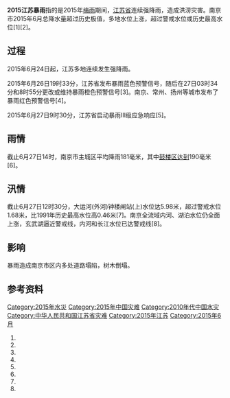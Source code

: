 **2015江苏暴雨**指的是2015年[梅雨](../Page/梅雨.md "wikilink")期间，[江苏省](../Page/江苏省.md "wikilink")连续强降雨，造成洪涝灾害。南京市2015年6月总降水量超过历史极值，多地水位上涨，超过警戒水位或历史最高水位\[1\]\[2\]。

## 过程

2015年6月24日起，江苏多地连续发生强降雨。

2015年6月26日19时33分，江苏省发布暴雨蓝色预警信号，随后在27日03时34分和8时55分更改或维持暴雨橙色预警信号\[3\]。南京、常州、扬州等城市发布了暴雨红色预警信号\[4\]。

2015年6月27日9时30分，江苏省启动暴雨Ⅲ级应急响应\[5\]。

## 雨情

截止6月27日14时，南京市主城区平均降雨181毫米，其中[鼓楼区达到](https://zh.wikipedia.org/wiki/鼓楼区 "wikilink")190毫米\[6\]。

## 汛情

截止6月27日12时30分，大运河(外河)钟楼闸站(上)水位达5.98米，超过警戒水位1.68米，比1991年历史最高水位高0.46米\[7\]。南京全流域内河、湖泊水位仍全面上涨，玄武湖逼近警戒线，内河和长江水位已达警戒线\[8\]。

## 影响

暴雨造成南京市区内多处道路塌陷，树木倒塌。

## 参考资料

[Category:2015年水災](https://zh.wikipedia.org/wiki/Category:2015年水災 "wikilink") [Category:2015年中国灾难](https://zh.wikipedia.org/wiki/Category:2015年中国灾难 "wikilink") [Category:2010年代中国水灾](https://zh.wikipedia.org/wiki/Category:2010年代中国水灾 "wikilink") [Category:中华人民共和国江苏省灾难](https://zh.wikipedia.org/wiki/Category:中华人民共和国江苏省灾难 "wikilink") [Category:2015年江苏](https://zh.wikipedia.org/wiki/Category:2015年江苏 "wikilink") [Category:2015年6月](https://zh.wikipedia.org/wiki/Category:2015年6月 "wikilink")

1.
2.
3.
4.
5.
6.
7.
8.